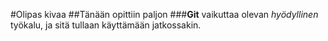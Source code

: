 #Olipas kivaa
##Tänään opittiin paljon
###**Git** vaikuttaa olevan *hyödyllinen* työkalu, ja sitä tullaan käyttämään jatkossakin.
